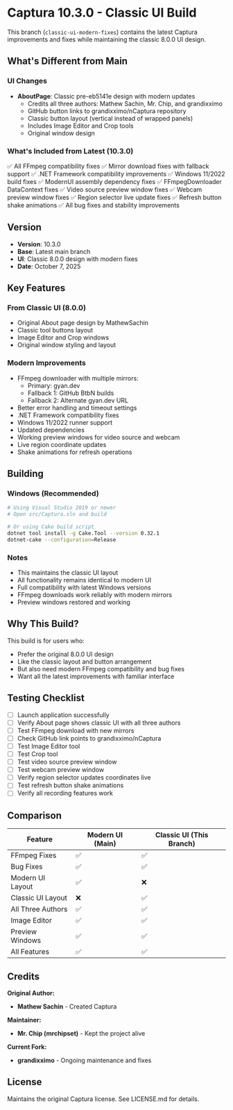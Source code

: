 # Captura 10.3.0 - Classic UI Build

This branch (`classic-ui-modern-fixes`) contains the latest Captura improvements and fixes while maintaining the classic 8.0.0 UI design.

## What's Different from Main

### UI Changes
- **AboutPage**: Classic pre-eb5141e design with modern updates
  - Credits all three authors: Mathew Sachin, Mr. Chip, and grandixximo
  - GitHub button links to grandixximo/nCaptura repository
  - Classic button layout (vertical instead of wrapped panels)
  - Includes Image Editor and Crop tools
  - Original window design

### What's Included from Latest (10.3.0)
✅ All FFmpeg compatibility fixes
✅ Mirror download fixes with fallback support
✅ .NET Framework compatibility improvements
✅ Windows 11/2022 build fixes
✅ ModernUI assembly dependency fixes
✅ FFmpegDownloader DataContext fixes
✅ Video source preview window fixes
✅ Webcam preview window fixes
✅ Region selector live update fixes
✅ Refresh button shake animations
✅ All bug fixes and stability improvements

## Version
- **Version**: 10.3.0
- **Base**: Latest main branch
- **UI**: Classic 8.0.0 design with modern fixes
- **Date**: October 7, 2025

## Key Features

### From Classic UI (8.0.0)
- Original About page design by MathewSachin
- Classic tool buttons layout
- Image Editor and Crop windows
- Original window styling and layout

### Modern Improvements
- FFmpeg downloader with multiple mirrors:
  - Primary: gyan.dev
  - Fallback 1: GitHub BtbN builds
  - Fallback 2: Alternate gyan.dev URL
- Better error handling and timeout settings
- .NET Framework compatibility fixes
- Windows 11/2022 runner support
- Updated dependencies
- Working preview windows for video source and webcam
- Live region coordinate updates
- Shake animations for refresh operations

## Building

### Windows (Recommended)
```bash
# Using Visual Studio 2019 or newer
# Open src/Captura.sln and build

# Or using Cake build script
dotnet tool install -g Cake.Tool --version 0.32.1
dotnet-cake --configuration=Release
```

### Notes
- This maintains the classic UI layout
- All functionality remains identical to modern UI
- Full compatibility with latest Windows versions
- FFmpeg downloads work reliably with modern mirrors
- Preview windows restored and working

## Why This Build?

This build is for users who:
- Prefer the original 8.0.0 UI design
- Like the classic layout and button arrangement
- But also need modern FFmpeg compatibility and bug fixes
- Want all the latest improvements with familiar interface

## Testing Checklist
- [ ] Launch application successfully
- [ ] Verify About page shows classic UI with all three authors
- [ ] Test FFmpeg download with new mirrors
- [ ] Check GitHub link points to grandixximo/nCaptura
- [ ] Test Image Editor tool
- [ ] Test Crop tool
- [ ] Test video source preview window
- [ ] Test webcam preview window
- [ ] Verify region selector updates coordinates live
- [ ] Test refresh button shake animations
- [ ] Verify all recording features work

## Comparison

| Feature | Modern UI (Main) | Classic UI (This Branch) |
|---------|-----------------|--------------------------|
| FFmpeg Fixes | ✅ | ✅ |
| Bug Fixes | ✅ | ✅ |
| Modern UI Layout | ✅ | ❌ |
| Classic UI Layout | ❌ | ✅ |
| All Three Authors | ✅ | ✅ |
| Image Editor | ✅ | ✅ |
| Preview Windows | ✅ | ✅ |
| All Features | ✅ | ✅ |

## Credits

**Original Author:**
- **Mathew Sachin** - Created Captura

**Maintainer:**
- **Mr. Chip (mrchipset)** - Kept the project alive

**Current Fork:**
- **grandixximo** - Ongoing maintenance and fixes

## License
Maintains the original Captura license. See LICENSE.md for details.
